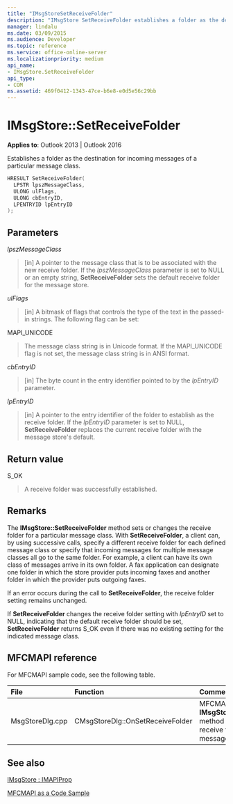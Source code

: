 ```yaml
---
title: "IMsgStoreSetReceiveFolder"
description: "IMsgStore SetReceiveFolder establishes a folder as the destination for incoming messages of a particular message class."
manager: lindalu
ms.date: 03/09/2015
ms.audience: Developer
ms.topic: reference
ms.service: office-online-server
ms.localizationpriority: medium
api_name:
- IMsgStore.SetReceiveFolder
api_type:
- COM
ms.assetid: 469f0412-1343-47ce-b6e8-e0d5e56c29bb
---
```


# IMsgStore::SetReceiveFolder

  
  
**Applies to**: Outlook 2013 | Outlook 2016 
  
Establishes a folder as the destination for incoming messages of a particular message class.
  
```cpp
HRESULT SetReceiveFolder(
  LPSTR lpszMessageClass,
  ULONG ulFlags,
  ULONG cbEntryID,
  LPENTRYID lpEntryID
);
```

## Parameters

 _lpszMessageClass_
  
> [in] A pointer to the message class that is to be associated with the new receive folder. If the  _lpszMessageClass_ parameter is set to NULL or an empty string, **SetReceiveFolder** sets the default receive folder for the message store. 
    
 _ulFlags_
  
> [in] A bitmask of flags that controls the type of the text in the passed-in strings. The following flag can be set:
    
MAPI_UNICODE 
  
> The message class string is in Unicode format. If the MAPI_UNICODE flag is not set, the message class string is in ANSI format.
    
 _cbEntryID_
  
> [in] The byte count in the entry identifier pointed to by the  _lpEntryID_ parameter. 
    
 _lpEntryID_
  
> [in] A pointer to the entry identifier of the folder to establish as the receive folder. If the  _lpEntryID_ parameter is set to NULL, **SetReceiveFolder** replaces the current receive folder with the message store's default. 
    
## Return value

S_OK 
  
> A receive folder was successfully established.
    
## Remarks

The **IMsgStore::SetReceiveFolder** method sets or changes the receive folder for a particular message class. With **SetReceiveFolder**, a client can, by using successive calls, specify a different receive folder for each defined message class or specify that incoming messages for multiple message classes all go to the same folder. For example, a client can have its own class of messages arrive in its own folder. A fax application can designate one folder in which the store provider puts incoming faxes and another folder in which the provider puts outgoing faxes.
  
If an error occurs during the call to **SetReceiveFolder**, the receive folder setting remains unchanged. 
  
If **SetReceiveFolder** changes the receive folder setting with  _lpEntryID_ set to NULL, indicating that the default receive folder should be set, **SetReceiveFolder** returns S_OK even if there was no existing setting for the indicated message class. 
  
## MFCMAPI reference

For MFCMAPI sample code, see the following table.
  
|**File**|**Function**|**Comment**|
|:-----|:-----|:-----|
|MsgStoreDlg.cpp  <br/> |CMsgStoreDlg::OnSetReceiveFolder  <br/> |MFCMAPI uses the **IMsgStore::SetReceiveFolder** method to set a folder as the receive folder for a particular message class. |
   
## See also



[IMsgStore : IMAPIProp](imsgstoreimapiprop.md)


[MFCMAPI as a Code Sample](mfcmapi-as-a-code-sample.md)

